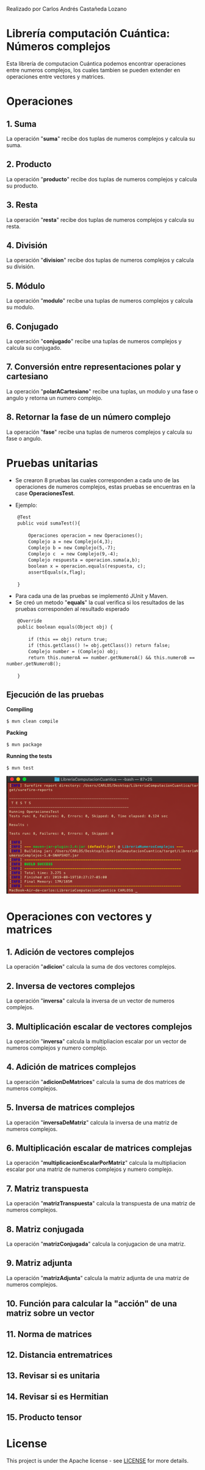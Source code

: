 Realizado por Carlos Andrés Castañeda Lozano

# Librería computación Cuántica: Números complejos

Esta librería de computacion Cuántica podemos encontrar operaciones entre numeros complejos, los cuales tambien
se pueden extender en operaciones entre vectores y matrices.

# Operaciones 

## 1. Suma 

La operación "**suma**" recibe dos tuplas de numeros complejos y calcula su suma.

## 2. Producto

La operación "**producto**" recibe dos tuplas de numeros complejos y calcula su producto.

## 3. Resta

La operación "**resta**" recibe dos tuplas de numeros complejos y calcula su resta.

## 4. División

La operación "**division**" recibe dos tuplas de numeros complejos y calcula su división.

## 5. Módulo

La operación "**modulo**" recibe una tuplas de numeros complejos y calcula su modulo.

## 6. Conjugado

La operación "**conjugado**" recibe una tuplas de numeros complejos y calcula su conjugado.

## 7. Conversión entre representaciones polar y cartesiano

La operación "**polarACartesiano**" recibe una tuplas, un modulo y una fase o angulo y retorna un numero complejo.

## 8. Retornar la fase de un número complejo

La operación "**fase**" recibe una tuplas de numeros complejos y calcula su fase o angulo.

# Pruebas unitarias 

* Se crearon 8 pruebas las cuales corresponden a cada uno de las operaciones de numeros complejos, estas pruebas se encuentras en la case **OperacionesTest**.

* Ejemplo:
```
    @Test
    public void sumaTest(){
        
        Operaciones operacion = new Operaciones();
        Complejo a = new Complejo(4,3);
        Complejo b = new Complejo(5,-7);
        Complejo c  = new Complejo(9,-4);
        Complejo respuesta = operacion.suma(a,b); 
        boolean x = operacion.equals(respuesta, c);
        assertEquals(x,flag);
                
    }
```

* Para cada una de las pruebas se implementó JUnit y Maven.
* Se creó un metodo "**equals**" la cual verifica si los resultados de las pruebas corresponden al resultado esperado
```
    @Override
    public boolean equals(Object obj) {
    
    	if (this == obj) return true;
    	if (this.getClass() != obj.getClass()) return false;
    	Complejo number = (Complejo) obj;
    	return this.numeroA == number.getNumeroA() && this.numeroB == number.getNumeroB();
        
    }
```
## Ejecución de las pruebas 

**Compiling**
```
$ mvn clean compile
```
**Packing**
```
$ mvn package
```
**Running the tests**
```
$ mvn test
```
![](src/site/resources/Cmd.png)

# Operaciones con vectores y matrices 

## 1. Adición de vectores complejos

La operación "**adicion**" calcula la suma de dos vectores complejos.

## 2. Inversa de vectores complejos

La operación "**inversa**" calcula la inversa de un vector de numeros complejos.

## 3. Multiplicación escalar de vectores complejos

La operación "**inversa**" calcula la multipliacion escalar por un vector de numeros complejos y numero complejo.

## 4. Adición de matrices complejos

La operación "**adicionDeMatrices**" calcula la suma de dos matrices de numeros complejos.

## 5. Inversa de matrices complejos

La operación "**inversaDeMatriz**" calcula la inversa de una matriz de numeros complejos.

## 6. Multiplicación escalar de matrices complejas

La operación "**multiplicacionEscalarPorMatriz**" calcula la multipliacion escalar por una matriz de numeros complejos y numero complejo.

## 7. Matriz transpuesta

La operación "**matrizTranspuesta**" calcula la transpuesta de una matriz de numeros complejos.

## 8. Matriz conjugada

La operación "**matrizConjugada**" calcula la conjugacion de una matriz.

## 9. Matriz adjunta

La operación "**matrizAdjunta**" calcula la matriz adjunta de una matriz de numeros complejos.

## 10. Función para calcular la "acción" de una matriz sobre un vector
## 11. Norma de matrices
## 12. Distancia entrematrices
## 13. Revisar si es unitaria
## 14. Revisar si es Hermitian
## 15. Producto tensor

# License
This project is under the Apache license - see [LICENSE](LICENSE.txt) for more details.
